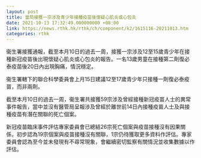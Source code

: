 ```yaml
---
layout: post
title: 當局接獲一宗涉及青少年接種疫苗後懷疑心肌炎或心包炎
date: 2021-10-13 17:32:49.000000000 +08:00
link: https://news.rthk.hk/rthk/ch/component/k2/1615116-20211013.htm
categories: rthk
---
```


衞生署接獲通報，截至本月10日的過去一周，接獲一宗涉及12至15歲青少年在接種新冠疫苗後出現懷疑心肌炎或心包炎的報告。一名13歲男童在接種第二劑復必泰疫苗後20日內出現胸痛，情況穩定。

衞生署轄下的聯合科學委員會上月15日建議12至17歲青少年只接種一劑復必泰疫苗，而非兩劑。

截至本月10日的過去一周，衞生署共接獲59宗涉及曾經接種新冠疫苗人士的異常事件報告，當中並沒有醫管局呈報涉及曾經於離世前14日內接種疫苗人士及與接種疫苗有潛在關聯的死亡個案。

新冠疫苗臨床事件評估專家委員會已總結26宗死亡個案與疫苗接種沒有因果關係，初步認為19宗個案與疫苗接種沒有關聯，1宗仍待獲取更多資料作評估。專家委員會認為至今並未發現有不尋常現象，會繼續密切監察有關情況並收集數據以作評估。
